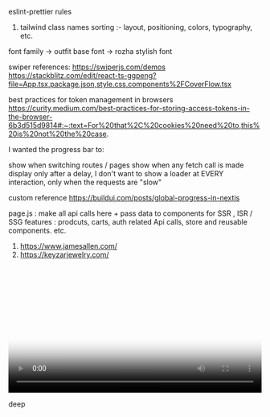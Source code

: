 <!-- SOP -->

eslint-prettier rules

1. tailwind class names sorting :- layout, positioning, colors, typography, etc.

font family
-> outfit base font
-> rozha stylish font

swiper references:
https://swiperjs.com/demos
https://stackblitz.com/edit/react-ts-ggpeng?file=App.tsx,package.json,style.css,components%2FCoverFlow.tsx

best practices for token management in browsers
https://curity.medium.com/best-practices-for-storing-access-tokens-in-the-browser-6b3d515d9814#:~:text=For%20that%2C%20cookies%20need%20to,this%20is%20not%20the%20case.

<!-- nprogress bar -->

I wanted the progress bar to:

show when switching routes / pages
show when any fetch call is made
display only after a delay, I don't want to show a loader at EVERY interaction, only when the requests are "slow"

custom reference https://buildui.com/posts/global-progress-in-nextjs

<!-- Maintain folder structure -->

page.js : make all api calls here + pass data to components for SSR , ISR / SSG
features : prodcuts, carts, auth related Api calls, store and reusable components. etc.

<!-- references.. -->

1. https://www.jamesallen.com/
2. https://keyzarjewelry.com/

<!-- video keyzar -->

<video tabindex="0" class="w-full h-full aspect-square fadeIn object-cover" sizes="(min-width: 64em) 60vw, (min-width: 48em) 50vw, 90vw" 
options="[object Object]" width="100%" loop=""
preload="auto" id="gid://shopify/Video/24054323445811" playsinline=""
poster="https://cdn.shopify.com/s/files/1/0039/6994/1568/files/preview_images/a23cfeccd86a4dd8bee5f19192ff2f55.thumbnail.0000000000.jpg?v=1724662895">

<source src="https://checkout.keyzarjewelry.com/cdn/shop/videos/c/vp/a23cfeccd86a4dd8bee5f19192ff2f55/a23cfeccd86a4dd8bee5f19192ff2f55.HD-1080p-7.2Mbps-33725443.mp4" type="video/mp4">
<source src="https://checkout.keyzarjewelry.com/cdn/shop/videos/c/vp/a23cfeccd86a4dd8bee5f19192ff2f55/a23cfeccd86a4dd8bee5f19192ff2f55.m3u8" type="application/x-mpegURL">
<source src="https://checkout.keyzarjewelry.com/cdn/shop/videos/c/vp/a23cfeccd86a4dd8bee5f19192ff2f55/a23cfeccd86a4dd8bee5f19192ff2f55.HD-720p-4.5Mbps-33725443.mp4" type="video/mp4">
<source src="https://checkout.keyzarjewelry.com/cdn/shop/videos/c/vp/a23cfeccd86a4dd8bee5f19192ff2f55/a23cfeccd86a4dd8bee5f19192ff2f55.SD-480p-1.5Mbps-33725443.mp4" type="video/mp4"></video>
deep